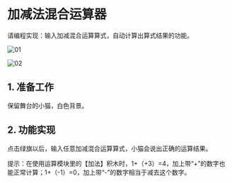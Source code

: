 ﻿# 加减法混合运算器

请编程实现：输入加减混合运算算式，自动计算出算式结果的功能。

![01](https://img-blog.csdnimg.cn/1fc6232182cb4fca9d6b167bc767a8f1.png)

![02](https://img-blog.csdnimg.cn/111f19b2b6824f8e8154cc46dfe5cd26.png)



## 1. 准备工作

保留舞台的小猫，白色背景。

## 2. 功能实现

点击绿旗以后，输入任意加减混合运算算式，小猫会说出正确的运算结果。

提示：在使用运算模块里的【加法】积木时，1+（+3）=4，加上带“+”的数字也能正常计算；1+（-1）=0，加上带“-”的数字相当于减去这个数字。